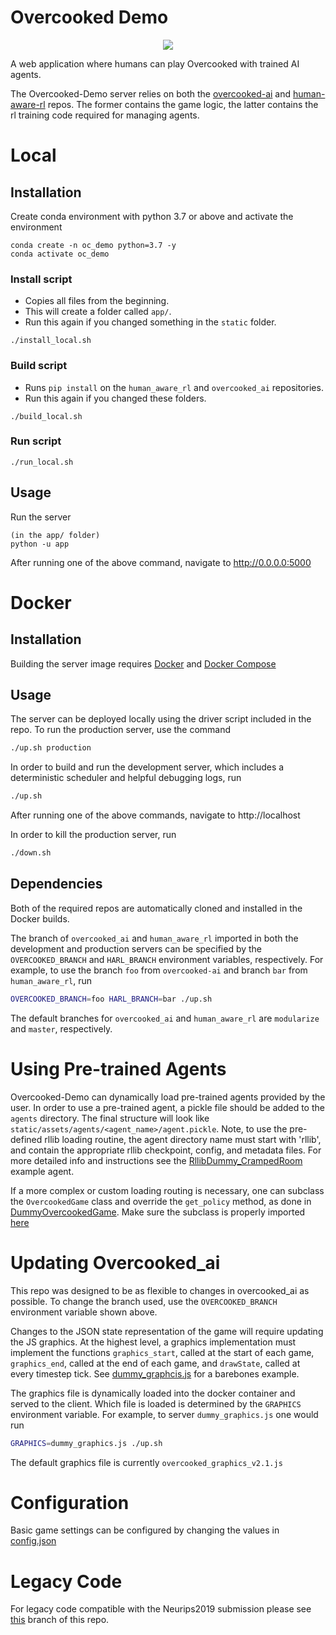 # Overcooked Demo
<p align="center">
<img src="./server/static/images/browser_view.png" >
</p>

A web application where humans can play Overcooked with trained AI agents.

The Overcooked-Demo server relies on both the [overcooked-ai](https://github.com/jyp0802/overcooked_ai) and [human-aware-rl](https://github.com/jyp0802/human_aware_rl) repos. The former contains the game logic, the latter contains the rl training code required for managing agents.

# Local

## Installation

Create conda environment with python 3.7 or above and activate the environment
```
conda create -n oc_demo python=3.7 -y
conda activate oc_demo
```

### Install script

* Copies all files from the beginning.
* This will create a folder called `app/`.
* Run this again if you changed something in the `static` folder.
```
./install_local.sh
```
### Build script

* Runs `pip install` on the `human_aware_rl` and `overcooked_ai` repositories.
* Run this again if you changed these folders.
```
./build_local.sh
```
### Run script
```
./run_local.sh
```

## Usage
Run the server
```
(in the app/ folder)
python -u app
```
After running one of the above command, navigate to http://0.0.0.0:5000

# Docker

## Installation

Building the server image requires [Docker](https://docs.docker.com/get-docker/) and [Docker Compose](https://docs.docker.com/compose/install/)

## Usage

The server can be deployed locally using the driver script included in the repo. To run the production server, use the command
```bash
./up.sh production
```

In order to build and run the development server, which includes a deterministic scheduler and helpful debugging logs, run
```bash
./up.sh
```

After running one of the above commands, navigate to http://localhost

In order to kill the production server, run
```bash
./down.sh
```

## Dependencies
Both of the required repos are automatically cloned and installed in the Docker builds.

The branch of `overcooked_ai` and `human_aware_rl` imported in both the development and production servers can be specified by the `OVERCOOKED_BRANCH` and `HARL_BRANCH` environment variables, respectively. For example, to use the branch `foo` from `overcooked-ai` and branch `bar` from `human_aware_rl`, run
```bash
OVERCOOKED_BRANCH=foo HARL_BRANCH=bar ./up.sh
```
The default branches for `overcooked_ai` and `human_aware_rl` are `modularize` and `master`, respectively.

# Using Pre-trained Agents

Overcooked-Demo can dynamically load pre-trained agents provided by the user. In order to use a pre-trained agent, a pickle file should be added to the `agents` directory. The final structure will look like `static/assets/agents/<agent_name>/agent.pickle`. Note, to use the pre-defined rllib loading routine, the agent directory name must start with 'rllib', and contain the appropriate rllib checkpoint, config, and metadata files. For more detailed info and instructions see the [RllibDummy_CrampedRoom](server/static/assets/agents/RllibDummy_CrampedRoom/) example agent.

If a more complex or custom loading routing is necessary, one can subclass the `OvercookedGame` class and override the `get_policy` method, as done in [DummyOvercookedGame](server/game.py#L420). Make sure the subclass is properly imported [here](server/app.py#L5)

# Updating Overcooked_ai
This repo was designed to be as flexible to changes in overcooked_ai as possible. To change the branch used, use the `OVERCOOKED_BRANCH` environment variable shown above.

Changes to the JSON state representation of the game will require updating the JS graphics. At the highest level, a graphics implementation must implement the functions `graphics_start`, called at the start of each game, `graphics_end`, called at the end of each game, and `drawState`, called at every timestep tick. See [dummy_graphcis.js](server/graphics/dummy_graphics.js) for a barebones example.

The graphics file is dynamically loaded into the docker container and served to the client. Which file is loaded is determined by the `GRAPHICS` environment variable. For example, to server `dummy_graphics.js` one would run
```bash
GRAPHICS=dummy_graphics.js ./up.sh
```
The default graphics file is currently `overcooked_graphics_v2.1.js`


# Configuration

Basic game settings can be configured by changing the values in [config.json](server/config.json)

# Legacy Code

For legacy code compatible with the Neurips2019 submission please see [this](https://github.com/HumanCompatibleAI/overcooked-demo/tree/legacy) branch of this repo. 
